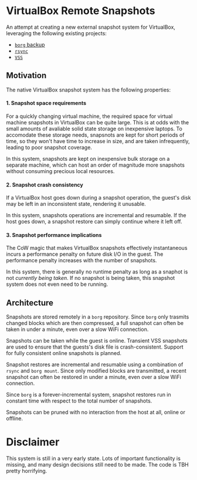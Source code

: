 # VirtualBox Remote Snapshots

An attempt at creating a new external snapshot system for VirtualBox, leveraging the following existing projects:

* [`borg` backup](https://github.com/borgbackup/borg)
* [`rsync`](https://rsync.samba.org/)
* [`VSS`](https://msdn.microsoft.com/en-us/library/windows/desktop/bb968832(v=vs.85).aspx)

## Motivation

The native VirtualBox snapshot system has the following properties:

#### 1. Snapshot space requirements

For a quickly changing virtual machine, the required space for virtual machine snapshots in VirtualBox can be quite large. 
This is at odds with the small amounts of avaliable solid state storage on inexpensive laptops.
To accomodate these storage needs, snapsnots are kept for short periods of time, so they won't have time to increase in size, and are taken infrequently, leading to poor snapshot coverage.

In this system, snapshots are kept on inexpensive bulk storage on a separate machine, which can host an order of magnitude more snapshots without consuming precious local resources.

#### 2. Snapshot crash consistency

If a VirtualBox host goes down during a snapshot operation, the guest's disk may be left in an inconsistent state, rendering it unusable.

In this system, snapshots operations are incremental and resumable. 
If the host goes down, a snapshot restore can simply continue where it left off.

#### 3. Snapshot performance implications

The CoW magic that makes VirtualBox snapshots effectively instantaneous incurs a performance penalty on future disk I/O in the guest. 
The performance penalty increases with the number of snapshots.

In this system, there is generally no runtime penalty as long as a snaphot is not _currently being taken_. 
If no snapshot is being taken, this snapshot system does not even need to be running. 

## Architecture 

Snapshots are stored remotely in a `borg` repository. 
Since `borg` only trasmits changed blocks which are then compressed, a full snapshot can often be taken in under a minute, even over a slow WiFi connection. 

Snapshots can be taken while the guest is online. 
Transient VSS snapshots are used to ensure that the guests's disk file is crash-consistent. 
Support for fully consistent online snapshots is planned.

Snapshot restores are incremental and resumable using a combination of `rsync` and `borg mount`. 
Since only modified blocks are transmitted, a recent snapshot can often be restored in under a minute, even over a slow WiFi connection.

Since `borg` is a forever-incremental system, snapshot restores run in constant time with respect to the total number of snapshots.

Snapshots can be pruned with no interaction from the host at all, online or offline.

# Disclaimer 

This system is still in a very early state. Lots of important functionality is missing, and many design decisions still need to be made. The code is TBH pretty horrifying. 
